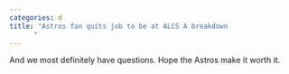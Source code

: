 ```yaml
---
categories: d
title: "Astros fan quits job to be at ALCS A breakdown
      "
---
```

And we most definitely have questions. Hope the Astros make it worth it.
      